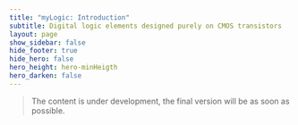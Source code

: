 ```yaml
---
title: "myLogic: Introduction"
subtitle: Digital logic elements designed purely on CMOS transistors
layout: page
show_sidebar: false
hide_footer: true
hide_hero: false
hero_height: hero-minHeigth
hero_darken: false
---
```

> The content is under development, the final version will be as soon as possible.
